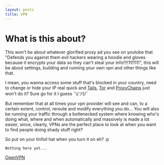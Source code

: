 ```yaml
---
layout: posts
title: VPN
---
```


# What is this about?
This won't be about whatever glorified proxy ad you see on youtube that "Defends you against them evil hackers wearing a hoodie and gloves because it encrypts your data so they can't steal your info!!!!11!111!", this will be about settings, building and running your own vpn and other things like that.

I mean, you wanna access some stuff that's blocked in your country, need to change or hide your IP real quick and [Tails](https://tails.boum.org/install/), [Tor](https://www.torproject.org/) and [ProxyChains](https://github.com/haad/proxychains) just won't do it? Sure go for it I guess ¯\\_(ツ)_/¯

But remember that at all times your vpn provider will see and can, to a certain extent, control, reroute and modify everything you do... You will also be running your traffic through a botlenecked system where knowing who's doing what, where and when automatically and massively is made a lot easier, since, clearly, VPNs are the perfect place to look at when you want to find people doing shady stuff right? 

So put on your tinfoil hat when you turn it on eh? :p

```
Nothing here yet...
```

[OpenVPN](./openvpn)